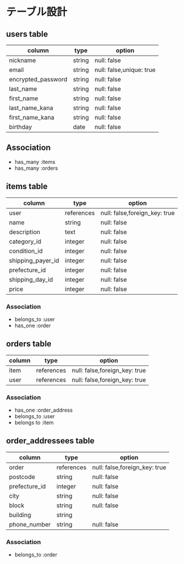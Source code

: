 # テーブル設計

## users table

| column             | type   | option                   |
| ------------------ | ------ | ------------------------ |
| nickname           | string | null: false              |
| email              | string | null: false,unique: true |
| encrypted_password | string | null: false              |
| last_name          | string | null: false              |
| first_name         | string | null: false              |
| last_name_kana     | string | null: false              |
| first_name_kana    | string | null: false              |
| birthday           | date   | null: false              |

## Association

- has_many :items
- has_many :orders

## items table

| column            | type       | option                        |
| ----------------- | ---------- | ----------------------------- |
| user              | references | null: false,foreign_key: true |
| name              | string     | null: false                   |
| description       | text       | null: false                   |
| category_id       | integer    | null: false                   |
| condition_id      | integer    | null: false                   |
| shipping_payer_id | integer    | null: false                   |
| prefecture_id     | integer    | null: false                   |
| shipping_day_id   | integer    | null: false                   |
| price             | integer    | null: false                   |

### Association

- belongs_to :user
- has_one :order

## orders table

| column | type       | option                        |
| ------ | ---------- | ----------------------------- |
| item   | references | null: false,foreign_key: true |
| user   | references | null: false,foreign_key: true |

### Association

- has_one :order_address
- belongs_to :user
- belongs to :item

## order_addressees table

| column        | type       | option                        |
| ------------- | ---------- | ----------------------------- |
| order         | references | null: false,foreign_key: true |
| postcode      | string     | null: false                   |
| prefecture_id | integer    | null: false                   |
| city          | string     | null: false                   |
| block         | string     | null: false                   |
| building      | string     |                               |
| phone_number  | string     | null: false                   |

### Association

- belongs_to :order
